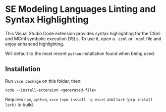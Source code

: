 # SE Modeling Languages Linting and Syntax Highlighting

This Visual Studio Code extension provides syntax highlighting for the CSml and MCml symbolic execution DSLs. To use it, open a `.csml` or `.mcml` file and enjoy enhanced highlighting.

Will default to the most recent `python` installation found when being used.

## Installation

Run `vsce package` on this folder, then:
```
code --install-extension <generated-file>
```
Requires `npm`, `python`, `vsce` `(npm install -g vsce)` and `lark` `(pip install lark)` to build. 

